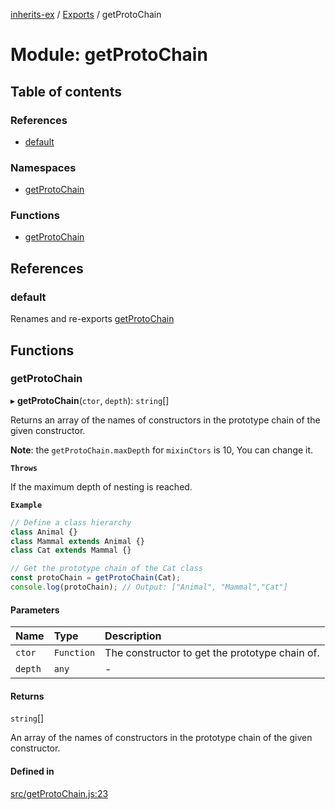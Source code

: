 [inherits-ex](../README.md) / [Exports](../modules.md) / getProtoChain

# Module: getProtoChain

## Table of contents

### References

- [default](getProtoChain.md#default)

### Namespaces

- [getProtoChain](getProtoChain.getProtoChain.md)

### Functions

- [getProtoChain](getProtoChain.md#getprotochain)

## References

### default

Renames and re-exports [getProtoChain](getProtoChain.md#getprotochain)

## Functions

### getProtoChain

▸ **getProtoChain**(`ctor`, `depth`): `string`[]

Returns an array of the names of constructors in the prototype chain of the given constructor.

**Note**: the `getProtoChain.maxDepth` for `mixinCtors` is 10, You can change it.

**`Throws`**

If the maximum depth of nesting is reached.

**`Example`**

```ts
// Define a class hierarchy
class Animal {}
class Mammal extends Animal {}
class Cat extends Mammal {}

// Get the prototype chain of the Cat class
const protoChain = getProtoChain(Cat);
console.log(protoChain); // Output: ["Animal", "Mammal","Cat"]
```

#### Parameters

| Name | Type | Description |
| :------ | :------ | :------ |
| `ctor` | `Function` | The constructor to get the prototype chain of. |
| `depth` | `any` | - |

#### Returns

`string`[]

An array of the names of constructors in the prototype chain of the given constructor.

#### Defined in

[src/getProtoChain.js:23](https://github.com/snowyu/inherits-ex.js/blob/696e49c/src/getProtoChain.js#L23)
